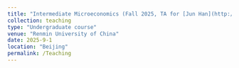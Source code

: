 ```yaml
---
title: "Intermediate Microeconomics (Fall 2025, TA for [Jun Han](http://slhr.ruc.edu.cn/En/Teacher_Home/HAN_Jun/index.htm))*"
collection: teaching
type: "Undergraduate course"
venue: "Renmin University of China"
date: 2025-9-1
location: "Beijing"
permalink: /Teaching
---
```

 
